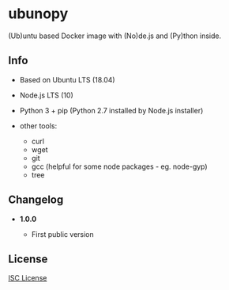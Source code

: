 # ubunopy

(Ub)untu based Docker image with (No)de.js and (Py)thon inside.

## Info

* Based on Ubuntu LTS (18.04)
* Node.js LTS (10)
* Python 3 + pip (Python 2.7 installed by Node.js installer)
* other tools:

  * curl
  * wget
  * git
  * gcc (helpful for some node packages - eg. node-gyp)
  * tree

## Changelog

* **1.0.0**

  * First public version

## License

[ISC License](LICENSE)
